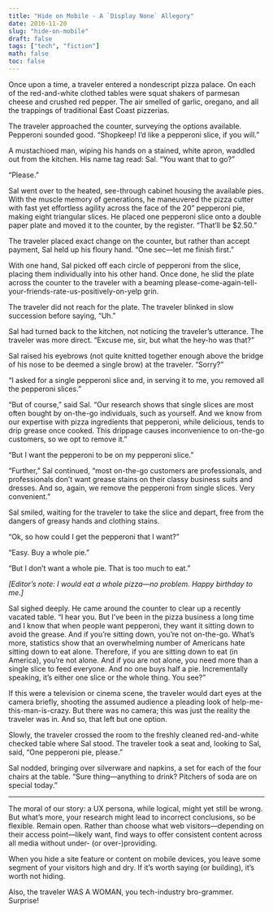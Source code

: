 ```yaml
---
title: "Hide on Mobile - A `Display None` Allegory"
date: 2016-11-20
slug: "hide-on-mobile"
draft: false
tags: ["tech", "fiction"]
math: false
toc: false
---
```


Once upon a time, a traveler entered a nondescript pizza palace. On each of the red-and-white clothed tables were squat shakers of parmesan cheese and crushed red pepper. The air smelled of garlic, oregano, and all the trappings of traditional East Coast pizzerias.

The traveler approached the counter, surveying the options available. Pepperoni sounded good. “Shopkeep! I’d like a pepperoni slice, if you will.”

A mustachioed man, wiping his hands on a stained, white apron, waddled out from the kitchen. His name tag read: Sal. “You want that to go?”

“Please.”

Sal went over to the heated, see-through cabinet housing the available pies. With the muscle memory of generations, he maneuvered the pizza cutter with fast yet effortless agility across the face of the 20” pepperoni pie, making eight triangular slices. He placed one pepperoni slice onto a double paper plate and moved it to the counter, by the register. “That’ll be $2.50.”

The traveler placed exact change on the counter, but rather than accept payment, Sal held up his floury hand. “One sec&mdash;let me finish first.”

With one hand, Sal picked off each circle of pepperoni from the slice, placing them individually into his other hand. Once done, he slid the plate across the counter to the traveler with a beaming please-come-again-tell-your-friends-rate-us-positively-on-yelp grin.

The traveler did not reach for the plate. The traveler blinked in slow succession before saying, “Uh.”

Sal had turned back to the kitchen, not noticing the traveler’s utterance. The traveler was more direct. “Excuse me, sir, but what the hey-ho was that?”

Sal raised his eyebrows (not quite knitted together enough above the bridge of his nose to be deemed a single brow) at the traveler. “Sorry?”

“I asked for a single pepperoni slice and, in serving it to me, you removed all the pepperoni slices.”

“But of course,” said Sal. “Our research shows that single slices are most often bought by on-the-go individuals, such as yourself. And we know from our expertise with pizza ingredients that pepperoni, while delicious, tends to drip grease once cooked. This drippage causes inconvenience to on-the-go customers, so we opt to remove it.”

“But I want the pepperoni to be on my pepperoni slice.”

“Further,” Sal continued, “most on-the-go customers are professionals, and professionals don’t want grease stains on their classy business suits and dresses. And so, again, we remove the pepperoni from single slices. Very convenient.”

Sal smiled, waiting for the traveler to take the slice and depart, free from the dangers of greasy hands and clothing stains.

“Ok, so how could I get the pepperoni that I want?”

“Easy. Buy a whole pie.”

“But I don’t want a whole pie. That is too much to eat.”

_[Editor’s note: I would eat a whole pizza&mdash;no problem. Happy birthday to me.]_

Sal sighed deeply. He came around the counter to clear up a recently vacated table. “I hear you. But I’ve been in the pizza business a long time and I know that when people want pepperoni, they want it sitting down to avoid the grease. And if you’re sitting down, you’re not on-the-go. What’s more, statistics show that an overwhelming number of Americans hate sitting down to eat alone. Therefore, if you are sitting down to eat (in America), you’re not alone. And if you are not alone, you need more than a single slice to feed everyone. And no one buys half a pie. Incrementally speaking, it’s either one slice or the whole thing. You see?”

If this were a television or cinema scene, the traveler would dart eyes at the camera briefly, shooting the assumed audience a pleading look of help-me-this-man-is-crazy. But there was no camera; this was just the reality the traveler was in. And so, that left but one option.

Slowly, the traveler crossed the room to the freshly cleaned red-and-white checked table where Sal stood. The traveler took a seat and, looking to Sal, said, “One pepperoni pie, please.”

Sal nodded, bringing over silverware and napkins, a set for each of the four chairs at the table. “Sure thing&mdash;anything to drink? Pitchers of soda are on special today.”

----

The moral of our story: a UX persona, while logical, might yet still be wrong. But what’s more, your research might lead to incorrect conclusions, so be flexible. Remain open. Rather than choose what web visitors&mdash;depending on their access point&mdash;likely want, find ways to offer consistent content across all media without under- (or over-)providing.

When you hide a site feature or content on mobile devices, you leave some segment of your visitors high and dry. If it’s worth saying (or building), it’s worth not hiding.

Also, the traveler WAS A WOMAN, you tech-industry bro-grammer. Surprise!
